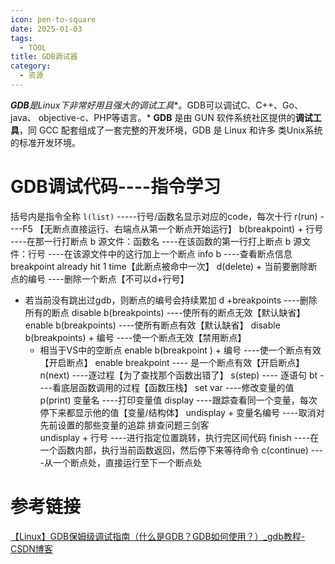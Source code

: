```yaml
---
icon: pen-to-square
date: 2025-01-03
tags:
  - TOOL
title: GDB调试器
category:
  - 资源
---
```

***GDB**是**Linux**下非常好用且强大的**调试工具**。GDB可以调试C、C++、Go、java、 objective-c、PHP等语言。* **GDB** 是由 GUN 软件系统社区提供的**调试工具**，同 GCC 配套组成了一套完整的开发环境，GDB 是 Linux 和许多 类Unix系统的标准开发环境。

# GDB调试代码----指令学习
括号内是指令全称
`l(list)`                            -----行号/函数名显示对应的code，每次十行
r(run)                                  ----F5 【无断点直接运行、右端点从第一个断点开始运行】
b(breakpoint) + 行号         ----在那一行打断点
b 源文件：函数名              ----在该函数的第一行打上断点
b 源文件：行号                  ----在该源文件中的这行加上一个断点
info b                                  ----查看断点信息
	breakpoint already hit 1 time【此断点被命中一次】
d(delete) + 当前要删除断点的编号        ----删除一个断点【不可以d+行号】
- 若当前没有跳出过gdb，则断点的编号会持续累加
d +breakpoints                   ----删除所有的断点
disable  b(breakpoints)       ----使所有的断点无效【默认缺省】
enable  b(breakpoints)       ----使所有断点有效【默认缺省】
disable  b(breakpoints)  +  编号                  ----使一个断点无效【禁用断点】
  - 相当于VS中的空断点
enable   b(breakpoint )   +  编号                 ----使一个断点有效【开启断点】
enable breakpoint   ----  是一个断点有效【开启断点】
n(next)                               ----逐过程【为了查找那个函数出错了】
s(step)                               ---- 逐语句
bt                                      ----看底层函数调用的过程【函数压栈】
set  var                              ----修改变量的值
p(print)  变量名                 ----打印变量值
display                               ----跟踪查看同一个变量，每次停下来都显示他的值【变量/结构体】
undisplay  +  变量名编号  ----取消对先前设置的那些变量的追踪
排查问题三剑客\
undisplay   +   行号           ----进行指定位置跳转，执行完区间代码
finish                                  ----在一个函数内部，执行当前函数返回，然后停下来等待命令
c(continue)                         ----从一个断点处，直接运行至下一个断点处


# 参考链接
[【Linux】GDB保姆级调试指南（什么是GDB？GDB如何使用？）_gdb教程-CSDN博客](https://blog.csdn.net/weixin_45031801/article/details/134399664?ops_request_misc=%257B%2522request%255Fid%2522%253A%2522ed9619238481455b323ade1e13941f03%2522%252C%2522scm%2522%253A%252220140713.130102334..%2522%257D&request_id=ed9619238481455b323ade1e13941f03&biz_id=0&utm_medium=distribute.pc_search_result.none-task-blog-2~all~top_positive~default-1-134399664-null-null.142^v100^pc_search_result_base3&utm_term=GDB&spm=1018.2226.3001.4187)
